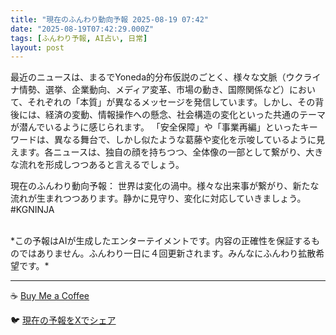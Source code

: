 ```yaml
---
title: "現在のふんわり動向予報 2025-08-19 07:42"
date: "2025-08-19T07:42:29.000Z"
tags: [ふんわり予報, AI占い, 日常]
layout: post
---
```


最近のニュースは、まるでYoneda的分布仮説のごとく、様々な文脈（ウクライナ情勢、選挙、企業動向、メディア変革、市場の動き、国際関係など）において、それぞれの「本質」が異なるメッセージを発信しています。しかし、その背後には、経済の変動、情報操作への懸念、社会構造の変化といった共通のテーマが潜んでいるように感じられます。  「安全保障」や「事業再編」といったキーワードは、異なる舞台で、しかし似たような葛藤や変化を示唆しているように見えます。各ニュースは、独自の顔を持ちつつ、全体像の一部として繋がり、大きな流れを形成しつつあると言えるでしょう。

現在のふんわり動向予報：
世界は変化の渦中。様々な出来事が繋がり、新たな流れが生まれつつあります。静かに見守り、変化に対応していきましょう。#KGNINJA

<br>
*この予報はAIが生成したエンターテイメントです。内容の正確性を保証するものではありません。ふんわり一日に４回更新されます。みんなにふんわり拡散希望です。*

---
☕️ [Buy Me a Coffee](https://www.buymeacoffee.com/kgninja)

🐦 [現在の予報をXでシェア](https://twitter.com/intent/tweet?text=%E7%8F%BE%E5%9C%A8%E3%81%AE%E3%81%B5%E3%82%93%E3%82%8F%E3%82%8A%E4%BA%88%E5%A0%B1%3A%20%E3%80%8C%E6%9C%80%E8%BF%91%E3%81%AE%E3%83%8B%E3%83%A5%E3%83%BC%E3%82%B9%E3%81%AF%E3%80%81%E3%81%BE%E3%82%8B%E3%81%A7Yoneda%E7%9A%84%E5%88%86%E5%B8%83%E4%BB%AE%E8%AA%AC%E3%81%AE%E3%81%94%E3%81%A8%E3%81%8F%E3%80%81%E6%A7%98%E3%80%85%E3%81%AA%E6%96%87%E8%84%88%EF%BC%88%E3%82%A6%E3%82%AF%E3%83%A9%E3%82%A4%E3%83%8A%E6%83%85%E5%8B%A2%E3%80%81%E9%81%B8%E6%8C%99%E3%80%81%E4%BC%81%E6%A5%AD%E5%8B%95%E5%90%91%E3%80%81%E3%83%A1%E3%83%87%E3%82%A3%E3%82%A2%E5%A4%89%E9%9D%A9%E3%80%81%E5%B8%82%E5%A0%B4%E3%81%AE%E5%8B%95%E3%81%8D%E3%80%81%E5%9B%BD%E9%9A%9B%E9%96%A2%E4%BF%82%E3%81%AA%E3%81%A9%EF%BC%89%E3%81%AB%E3%81%8A%E3%81%84%E3%81%A6%E3%80%81%E3%81%9D%E3%82%8C%E3%81%9E%E3%82%8C%E3%81%AE%E3%80%8C%E6%9C%AC%E8%B3%AA%E3%80%8D%E3%81%8C%E7%95%B0%E3%81%AA%E3%82%8B%E3%83%A1%E3%83%83%E3%82%BB%E3%83%BC%E3%82%B8%E3%82%92%E7%99%BA%E4%BF%A1%E3%81%97...%E3%80%8D%23KGNINJA%20%E7%B6%9A%E3%81%8D%E3%81%AF%E3%83%96%E3%83%AD%E3%82%B0%E3%81%A7%EF%BC%81%F0%9F%91%87&url=https%3A%2F%2Fkg-ninja.github.io%2FFunwariyoso%2F)
